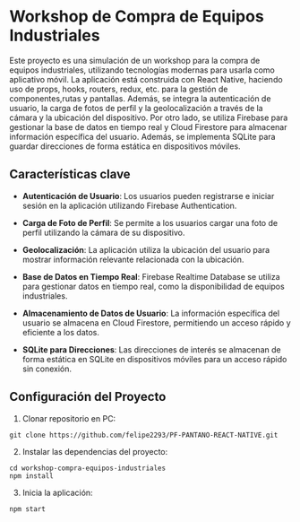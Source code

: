 # Workshop de Compra de Equipos Industriales

Este proyecto es una simulación de un workshop para la compra de equipos industriales,  utilizando tecnologías modernas para usarla como aplicativo móvil. La aplicación está construida con React Native, haciendo uso de props, hooks, routers, redux, etc.  para la gestión de componentes,rutas y pantallas. Además, se integra la autenticación de usuario, la carga de fotos de perfil y la geolocalización a través de la cámara y la ubicación del dispositivo. Por otro lado, se utiliza Firebase para gestionar la base de datos en tiempo real y Cloud Firestore para almacenar información específica del usuario. Además, se implementa SQLite para guardar direcciones de forma estática en dispositivos móviles.

## Características clave

- **Autenticación de Usuario**: Los usuarios pueden registrarse e iniciar sesión en la aplicación utilizando Firebase Authentication.

- **Carga de Foto de Perfil**: Se permite a los usuarios cargar una foto de perfil utilizando la cámara de su dispositivo.

- **Geolocalización**: La aplicación utiliza la ubicación del usuario para mostrar información relevante relacionada con la ubicación.

- **Base de Datos en Tiempo Real**: Firebase Realtime Database se utiliza para gestionar datos en tiempo real, como la disponibilidad de equipos industriales.

- **Almacenamiento de Datos de Usuario**: La información específica del usuario se almacena en Cloud Firestore, permitiendo un acceso rápido y eficiente a los datos.

- **SQLite para Direcciones**: Las direcciones de interés se almacenan de forma estática en SQLite en dispositivos móviles para un acceso rápido sin conexión.

## Configuración del Proyecto

1. Clonar repositorio en PC:

```shell
git clone https://github.com/felipe2293/PF-PANTANO-REACT-NATIVE.git
```
2. Instalar las dependencias del proyecto:

```shell
cd workshop-compra-equipos-industriales
npm install
```
3. Inicia la aplicación:

```shell
npm start
```